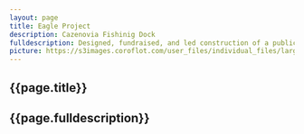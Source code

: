 ```yaml
---
layout: page
title: Eagle Project
description: Cazenovia Fishinig Dock
fulldescription: Designed, fundraised, and led construction of a public universally accessible fishing dock
picture: https://s3images.coroflot.com/user_files/individual_files/large_662272_m8z5awxnenabufqvgpfiuwybq.jpg
---
```

<h2> {{page.title}} </h2>
<h2> {{page.fulldescription}} </h2>
